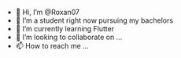 - 👋 Hi, I’m @Roxan07
- 👀 I’m a student right now pursuing my bachelors
- 🌱 I’m currently learning Flutter
- 💞️ I’m looking to collaborate on ...
- 📫 How to reach me ...

<!---
Roxan07/Roxan07 is a ✨ special ✨ repository because its `README.md` (this file) appears on your GitHub profile.
You can click the Preview link to take a look at your changes.
--->
